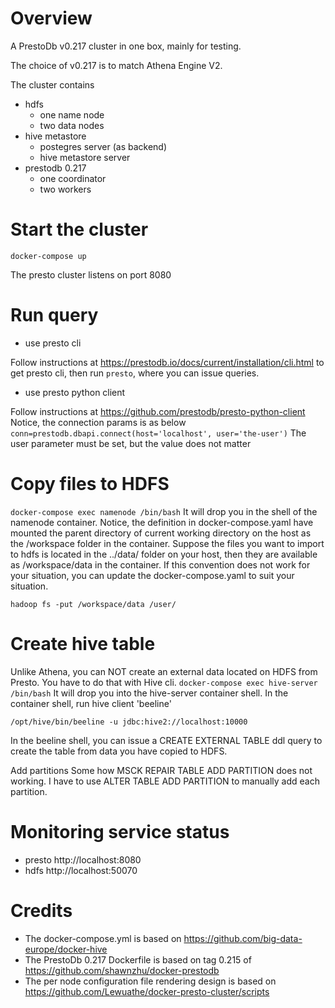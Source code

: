 # Overview
A PrestoDb v0.217 cluster in one box, mainly for testing. 

The choice of v0.217 is to match Athena Engine V2.

The cluster contains
 * hdfs
   * one name node
   * two data nodes
 * hive metastore
   * postegres server (as backend)
   * hive metastore server
 * prestodb 0.217
   * one coordinator 
   * two workers

# Start the cluster
```shell script
docker-compose up
```
  The presto cluster listens on port 8080

# Run query
 * use presto cli

  Follow instructions at https://prestodb.io/docs/current/installation/cli.html to get presto cli, then run 
  `presto`, where you can issue queries.

 * use presto python client

  Follow instructions at https://github.com/prestodb/presto-python-client
  Notice, the connection params is as below
`conn=prestodb.dbapi.connect(host='localhost', user='the-user')`
  The user parameter must be set, but the value does not matter
 
 

# Copy files to HDFS
```docker-compose exec namenode /bin/bash```
It will drop you in the shell of the namenode container.
Notice, the definition in docker-compose.yaml have mounted the parent directory
 of current working directory on the host as the /workspace folder in the container.
 Suppose the files you want to import to hdfs is located in the ../data/ folder 
 on your host, then they are available as /workspace/data in the container. If this
 convention does not work for your situation, you can update the docker-compose.yaml
 to suit your situation.
 
 ```
hadoop fs -put /workspace/data /user/
 ```

# Create hive table
Unlike Athena, you can NOT create an external data located on HDFS from Presto.
You have to do that with Hive cli.
```docker-compose exec hive-server /bin/bash```
It will drop you into the hive-server container shell.
In the container shell, run hive client 'beeline'
```
/opt/hive/bin/beeline -u jdbc:hive2://localhost:10000
```  
In the beeline shell, you can issue a CREATE EXTERNAL TABLE ddl query to 
create the table from data you have copied to HDFS.

Add partitions
Some how MSCK REPAIR TABLE ADD PARTITION does not working. I have to use
ALTER TABLE ADD PARTITION to manually add each partition.
      

# Monitoring service status
 * presto http://localhost:8080
 * hdfs http://localhost:50070
 


# Credits
 * The docker-compose.yml is based on 
  https://github.com/big-data-europe/docker-hive 
 * The PrestoDb 0.217 Dockerfile is based on 
    tag 0.215 of https://github.com/shawnzhu/docker-prestodb 
 * The per node configuration file rendering design is based on 
    https://github.com/Lewuathe/docker-presto-cluster/scripts
